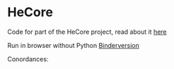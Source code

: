 # HeCore
Code for part of the HeCore project, read about it [here](https://www.samfunnsforskning.no/english/projects/health-communication-regimes-hecore-eng.html)

Run in browser without Python [Binderversion](https://mybinder.org/v2/gh/Yoonsen/HeCore/master)

Conordances:

